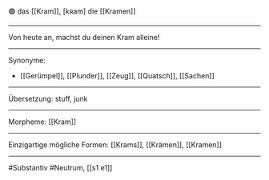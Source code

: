 🟢 das [[Kram]], [kʀam]
die [[Kramen]]

---
 Von heute an, machst du deinen Kram alleine!

---
Synonyme: 
- [[Gerümpel]], [[Plunder]], [[Zeug]], [[Quatsch]], [[Sachen]]

---
Übersetzung: stuff, junk

---
Morpheme:
[[Kram]]

---
Einzigartige mögliche Formen: [[Krams]], [[Krämen]], [[Kramen]]

---
#Substantiv #Neutrum, [[s1 e1]]